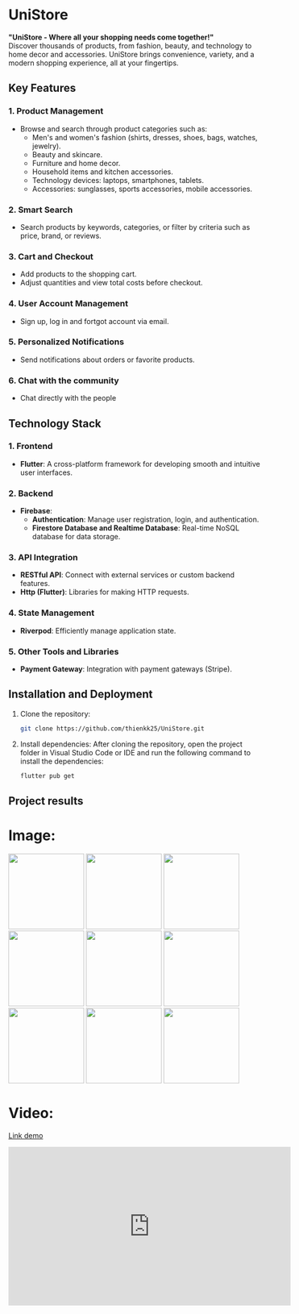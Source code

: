# UniStore 
**"UniStore - Where all your shopping needs come together!"**  
Discover thousands of products, from fashion, beauty, and technology to home decor and accessories. UniStore brings convenience, variety, and a modern shopping experience, all at your fingertips.

## Key Features 

### 1. **Product Management**  
- Browse and search through product categories such as:  
  - Men's and women's fashion (shirts, dresses, shoes, bags, watches, jewelry).  
  - Beauty and skincare.  
  - Furniture and home decor.  
  - Household items and kitchen accessories.  
  - Technology devices: laptops, smartphones, tablets.  
  - Accessories: sunglasses, sports accessories, mobile accessories.  

### 2. **Smart Search**  
- Search products by keywords, categories, or filter by criteria such as price, brand, or reviews.  

### 3. **Cart and Checkout**  
- Add products to the shopping cart.  
- Adjust quantities and view total costs before checkout.  

### 4. **User Account Management**  
- Sign up, log in and fortgot account via email.

### 5. **Personalized Notifications** 
- Send notifications about orders or favorite products. 

### 6. **Chat with the community**
- Chat directly with the people

## Technology Stack  

### 1. **Frontend**  
- **Flutter**: A cross-platform framework for developing smooth and intuitive user interfaces.  

### 2. **Backend**  
- **Firebase**:  
  - **Authentication**: Manage user registration, login, and authentication.  
  - **Firestore Database and Realtime Database**: Real-time NoSQL database for data storage.  

### 3. **API Integration**  
- **RESTful API**: Connect with external services or custom backend features.  
- **Http (Flutter)**: Libraries for making HTTP requests.  

### 4. **State Management**  
- **Riverpod**: Efficiently manage application state.

### 5. **Other Tools and Libraries**  
- **Payment Gateway**: Integration with payment gateways (Stripe).  

## Installation and Deployment  
1. Clone the repository:  
   ```bash  
   git clone https://github.com/thienkk25/UniStore.git  
   ```
2. Install dependencies:
    After cloning the repository, open the project folder in Visual Studio Code or IDE and run the following command to install the dependencies:
    ```bash  
   flutter pub get
   ```
## Project results

# Image:
<img src="assets/resultScreen/welcome_screen.jpg" width="150"> <img src="assets/resultScreen/signin_screen.jpg" width="150"> <img src="assets/resultScreen/signup_screen.jpg" width="150"> <img src="assets/resultScreen/forgot_screen.jpg" width="150"> <img src="assets/resultScreen/home_screen.jpg" width="150"> <img src="assets/resultScreen/explore_screen.jpg" width="150"> <img src="assets/resultScreen/cart_screen.jpg" width="150"> <img src="assets/resultScreen/infor_product_screen.jpg" width="150"> <img src="assets/resultScreen/setting_screen.jpg" width="150">

# Video:
[Link demo](https://youtube.com/shorts/ZJx1Qil9T7k?feature=share)
<iframe width="560" height="315" src="https://www.youtube.com/shorts/ZJx1Qil9T7k" frameborder="0" allow="accelerometer; autoplay; clipboard-write; encrypted-media; gyroscope; picture-in-picture" allowfullscreen></iframe>

